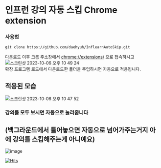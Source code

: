 # 인프런 강의 자동 스킵 Chrome extension

### 사용법
```
git clone https://github.com/daehyuh/InflearnAutoSkip.git
```
다운로드 이후 크롬 주소창에서 [chrome://extensions/](chrome://extensions/) 으로 접속하시고  
![스크린샷 2023-10-06 오후 10 49 24](https://github.com/daehyuh/InflearnAutoSkip/assets/53990946/7360204f-0198-43bf-addc-ecb735931e41)  
확장 프로그램 로드에서 다운로드한 폴더을 주입하시면 자동으로 적용됩니다.

## 적용된 모습  
![스크린샷 2023-10-06 오후 10 47 52](https://github.com/daehyuh/InflearnAutoSkip/assets/53990946/725e441d-4547-4383-b01c-0f36a8f1ac88)
### 강의를 모두 보시면 자동으로 눌러줍니다
## (백그라운드에서 틀어놓으면 자동으로 넘어가주는거지 아에 강의를 스킵해주는게 아니예요)

![image](https://github.com/daehyuh/InflearnAutoSkip/assets/53990946/35dc258c-35d6-4cf5-8802-b4958e48bd0d)

[![Hits](https://hits.seeyoufarm.com/api/count/incr/badge.svg?url=https%3A%2F%2Fgithub.com%2Fdaehyuh%2FInflearnAutoSkip&count_bg=%23638FDA&title_bg=%23555555&icon=ghostery.svg&icon_color=%23E7E7E7&title=hits+%28%EC%98%A4%EB%8A%98+%EB%B0%A9%EB%AC%B8%EC%9E%90+%2F+%EC%A0%84%EC%B2%B4+%EB%B0%A9%EB%AC%B8%EC%9E%90%29&edge_flat=false)](https://hits.seeyoufarm.com)
